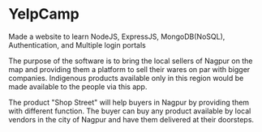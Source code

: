 # YelpCamp
Made a website to learn NodeJS, ExpressJS, MongoDB(NoSQL), Authentication, and Multiple login portals

The purpose of the software is to bring the local sellers of Nagpur on the map and providing them a platform to sell their wares on par with bigger companies. Indigenous products available only in this region would be made available to the
people via this app.

The product "Shop Street" will help buyers in Nagpur by providing them with different function.
The buyer can buy any product available by local vendors in the city of Nagpur and have them
delivered at their doorsteps.
